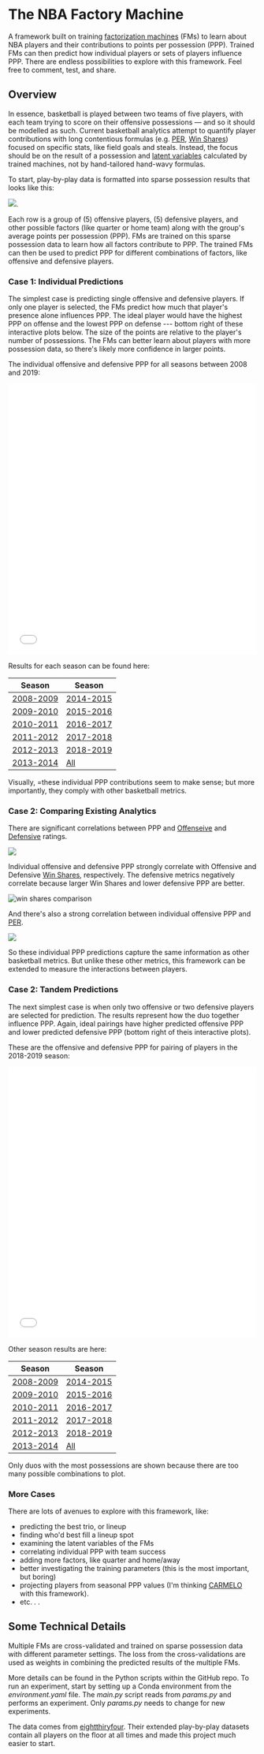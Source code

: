 # The NBA Factory Machine

A framework built on training [factorization machines](https://www.csie.ntu.edu.tw/~b97053/paper/Rendle2010FM.pdf) (FMs) to learn about NBA players and their contributions to points per possession (PPP). Trained FMs can then predict how individual players or sets of players influence PPP. There are endless possibilities to explore with this framework. Feel free to comment, test, and share.  

## Overview

In essence, basketball is played between two teams of five players, with each team trying to score on their offensive possessions &mdash; and so it should be modelled as such. Current basketball analytics attempt to quantify player contributions with long contentious formulas (e.g. [PER](https://en.wikipedia.org/wiki/Player_efficiency_rating), [Win Shares](https://en.wikipedia.org/wiki/Win_Shares)) focused on specific stats, like field goals and steals. Instead, the focus should be on the result of a possession and [latent variables](https://en.wikipedia.org/wiki/Latent_variable) calculated by trained machines, not by hand-tailored hand-wavy formulas. 

To start, play-by-play data is formatted into sparse possession results that looks like this:

![](imgs/sparse_regression.png).

Each row is a group of (5) offensive players, (5) defensive players, and other possible factors (like quarter or home team) along with the group's average points per possession (PPP). FMs are trained on this sparse possession data to learn how all factors contribute to PPP. The trained FMs can then be used to predict PPP for different combinations of factors, like offensive and defensive players. 

### Case 1: Individual Predictions
 
The simplest case is predicting single offensive and defensive players. If only one player is selected, the FMs predict how much that player's presence alone influences PPP. The ideal player would have the highest PPP on offense and the lowest PPP on defense --- bottom right of these interactive plots below. The size of the points are relative to the player's number of possessions. The FMs can better learn about players with more possession data, so there's likely more confidence in larger points.  

The individual offensive and defensive PPP for all seasons between 2008 and 2019:

<iframe src="imgs/player_ppp_2008-2019.html"
    width="100%"
    height="550"
    scrolling="no"
    seamless="seamless"
    frameborder="0">
</iframe>  


Results for each season can be found here:

|   Season                                    |   Season                                    |
|  --------                                   |  --------                                   |
| [2008-2009](imgs/player_ppp_2008-2009.html) | [2014-2015](imgs/player_ppp_2014-2015.html) |
| [2009-2010](imgs/player_ppp_2009-2010.html) | [2015-2016](imgs/player_ppp_2015-2016.html) |
| [2010-2011](imgs/player_ppp_2010-2011.html) | [2016-2017](imgs/player_ppp_2016-2017.html) |
| [2011-2012](imgs/player_ppp_2011-2012.html) | [2017-2018](imgs/player_ppp_2017-2018.html) |
| [2012-2013](imgs/player_ppp_2012-2013.html) | [2018-2019](imgs/player_ppp_2018-2019.html) |
| [2013-2014](imgs/player_ppp_2013-2014.html) | [All](imgs/player_ppp_2008-2019.html)       |


Visually, =these individual PPP contributions seem to make sense; but more importantly, they comply with other basketball metrics. 

### Case 2: Comparing Existing Analytics

There are significant correlations between PPP and [Offenseive](https://en.wikipedia.org/wiki/Offensive_rating) and [Defensive](https://en.wikipedia.org/wiki/Defensive_rating) ratings.

![](imgs/compare_ppp_rtg_2019.png)

Individual offensive and defensive PPP strongly correlate with Offensive and Defensive [Win Shares](https://en.wikipedia.org/wiki/Win_Shares), respectively. The defensive metrics negatively correlate because larger Win Shares and lower defensive PPP are better.

![win shares comparison](imgs/compare_ppp_ws_2019.png)

And there's also a strong correlation between individual offensive PPP and [PER](https://en.wikipedia.org/wiki/Player_efficiency_rating).  

![](imgs/compare_ppp_per_2019.png)

So these individual PPP predictions capture the same information as other basketball metrics. But unlike these other metrics, this framework can be extended to measure the interactions between players.

### Case 2: Tandem Predictions

The next simplest case is when only two offensive or two defensive players are selected for prediction. The results represent how the duo together influence PPP. Again, ideal pairings have higher predicted offensive PPP and lower predicted defensive PPP (bottom right of theis interactive plots).

These are the offensive and defensive PPP for pairing of players in the 2018-2019 season:

<iframe src="imgs/tandem_ppp_2018-2019.html"
    width="100%"
    height="550"
    scrolling="no"
    seamless="seamless"
    frameborder="0">
</iframe>


Other season results are here:

|   Season                                    |   Season                                    |
|  --------                                   |  --------                                   |
| [2008-2009](imgs/tandem_ppp_2008-2009.html) | [2014-2015](imgs/tandem_ppp_2014-2015.html) |
| [2009-2010](imgs/tandem_ppp_2009-2010.html) | [2015-2016](imgs/tandem_ppp_2015-2016.html) |
| [2010-2011](imgs/tandem_ppp_2010-2011.html) | [2016-2017](imgs/tandem_ppp_2016-2017.html) |
| [2011-2012](imgs/tandem_ppp_2011-2012.html) | [2017-2018](imgs/tandem_ppp_2017-2018.html) |
| [2012-2013](imgs/tandem_ppp_2012-2013.html) | [2018-2019](imgs/tandem_ppp_2018-2019.html) |
| [2013-2014](imgs/tandem_ppp_2013-2014.html) | [All](imgs/tandem_ppp_2008-2019.html)       |


Only duos with the most possessions are shown because there are too many possible combinations to plot. 

### More Cases

There are lots of avenues to explore with this framework, like: 
- predicting the best trio, or lineup 
- finding who'd best fill a lineup spot 
- examining the latent variables of the FMs 
- correlating individual PPP with team success 
- adding more factors, like quarter and home/away
- better investigating the training parameters (this is the most important, but boring)
- projecting players from seasonal PPP values (I'm thinking [CARMELO](https://projects.fivethirtyeight.com/carmelo/) with this framework).  
- etc. . .

## Some Technical Details   

Multiple FMs are cross-validated and trained on sparse possession data with different parameter settings. The loss from the cross-validations are used as weights in combining the predicted results of the multiple FMs. 

More details can be found in the Python scripts within the GitHub repo. To run an experiment, start by setting up a Conda environment from the *environment.yaml* file. The *main.py* script reads from *params.py* and performs an experiment. Only *params.py* needs to change for new experiments. 

The data comes from [eightthiryfour](https://eightthirtyfour.com/). Their extended play-by-play datasets contain all players on the floor at all times and made this project much easier to start. 

